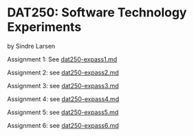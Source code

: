 # DAT250: Software Technology Experiments
by Sindre Larsen

Assignment 1: See [dat250-expass1.md](deliverables/dat250-expass1.md)

Assignment 2: see [dat250-expass2.md](deliverables/dat250-expass2.md)

Assignment 3: see [dat250-expass3.md](deliverables/dat250-expass3.md)

Assignment 4: see [dat250-expass4.md](deliverables/dat250-expass4.md)

Assignment 5: see [dat250-expass5.md](deliverables/dat250-expass5.md)

Assignment 6: see [dat250-expass6.md](deliverables/dat250-expass6.md)